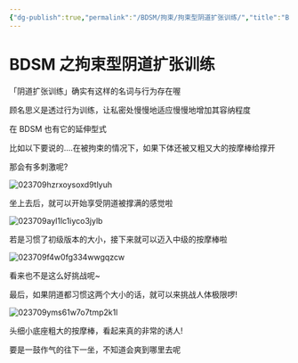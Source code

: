 ```yaml
---
{"dg-publish":true,"permalink":"/BDSM/拘束/拘束型阴道扩张训练/","title":"BDSM 之拘束型阴道扩张训练","tags":["BDSM","阴道扩张","拘束"]}
---
```



# BDSM 之拘束型阴道扩张训练

「阴道扩张训练」确实有这样的名词与行为存在喔

顾名思义是透过行为训练，让私密处慢慢地适应慢慢地增加其容纳程度

在 BDSM 也有它的延伸型式

比如以下要说的….在被拘束的情况下，如果下体还被又粗又大的按摩棒给撑开

那会有多刺激呢?

![023709hzrxoysoxd9tlyuh](https://wikijs-pics.zfeny.me/wikijs/img/2025/02/f2d6345d3eb10e2578a43f707d94b9b0.jpg)

坐上去后，就可以开始享受阴道被撑满的感觉啦

![023709ayl1lc1iyco3jylb](https://wikijs-pics.zfeny.me/wikijs/img/2025/02/a2c5133a57ae72e79787da66b356402a.jpg)

若是习惯了初级版本的大小，接下来就可以迈入中级的按摩棒啦

![023709f4w0fg334wwgqzcw](https://wikijs-pics.zfeny.me/wikijs/img/2025/02/82574dc6f3a71c6ec6bf49240c0f4035.jpg)

看来也不是这么好挑战呢~

最后，如果阴道都习惯这两个大小的话，就可以来挑战人体极限啰!

![023709yms61w7o7tmp2k1l](https://wikijs-pics.zfeny.me/wikijs/img/2025/02/9cd9167efa64e52aa9cf1911bdf02a76.jpg)

头细小底座粗大的按摩棒，看起来真的非常的诱人!

要是一鼓作气的往下一坐，不知道会爽到哪里去呢